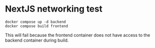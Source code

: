 # NextJS networking test

```
docker compose up -d backend
docker compose build frontend
```

This will fail because the frontend container does not have access to the backend container during build.